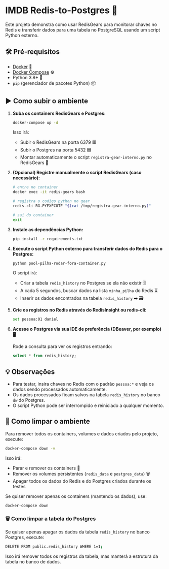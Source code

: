 # IMDB Redis-to-Postgres 🚀

Este projeto demonstra como usar RedisGears para monitorar chaves no Redis e transferir dados para uma tabela no PostgreSQL usando um script Python externo.

## 🛠️ Pré-requisitos

- [Docker](https://www.docker.com/) 🐳
- [Docker Compose](https://docs.docker.com/compose/) ⚙️
- Python 3.8+ 🐍
- `pip` (gerenciador de pacotes Python) 📦

## ▶️ Como subir o ambiente

1. **Suba os containers RedisGears e Postgres:**

   ```sh
   docker-compose up -d
   ```

   Isso irá:
   - Subir o RedisGears na porta 6379 🟥
   - Subir o Postgres na porta 5432 🟦
   - Montar automaticamente o script `registra-gear-interno.py` no RedisGears 📄

2. **(Opcional) Registre manualmente o script RedisGears (caso necessário):**

   ```sh
   # entre no container
   docker exec -it redis-gears bash
   ```

   ```sh
   # registra o codigo python no gear
   redis-cli RG.PYEXECUTE "$(cat /tmp/registra-gear-interno.py)"
   ```

   ```sh
   # sai do container
   exit
   ```

3. **Instale as dependências Python:**

   ```sh
   pip install -r requirements.txt
   ```

4. **Execute o script Python externo para transferir dados do Redis para o Postgres:**

   ```sh
   python pool-pilha-rodar-fora-container.py
   ```

   O script irá:
   - Criar a tabela `redis_history` no Postgres se ela não existir 🗄️
   - A cada 5 segundos, buscar dados na lista `minha_pilha` do Redis ⏳
   - Inserir os dados encontrados na tabela `redis_history` ➡️ 🗃️

5. **Crie os registros no Redis através do RedisInsight ou redis-cli:**

   ```sh
   set pessoa:01 daniel
   ```

6. **Acesse o Postgres via sua IDE de preferência (DBeaver, por exemplo) 🖥️**
   
   Rode a consulta para ver os registros entrando:
   ```sql
   select * from redis_history;
   ```

## 💡 Observações

- Para testar, insira chaves no Redis com o padrão `pessoa:*` e veja os dados sendo processados automaticamente.
- Os dados processados ficam salvos na tabela `redis_history` no banco `dw` do Postgres.
- O script Python pode ser interrompido e reiniciado a qualquer momento.

## 🧹 Como limpar o ambiente

Para remover todos os containers, volumes e dados criados pelo projeto, execute:

```sh
docker-compose down -v
```

Isso irá:
- Parar e remover os containers 🛑
- Remover os volumes persistentes (`redis_data` e `postgres_data`) 🗑️
- Apagar todos os dados do Redis e do Postgres criados durante os testes

Se quiser remover apenas os containers (mantendo os dados), use:

```sh
docker-compose down
```

### 🗑️ Como limpar a tabela do Postgres

Se quiser apenas apagar os dados da tabela `redis_history` no banco Postgres, execute:

```sh
DELETE FROM public.redis_history WHERE 1=1;
```

Isso irá remover todos os registros da tabela, mas manterá a estrutura da tabela no banco de dados.